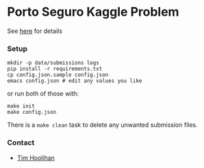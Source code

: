 # Porto Seguro Kaggle Problem #
See [here](https://www.kaggle.com/c/porto-seguro-safe-driver-prediction/data) for details

### Setup ###
```
mkdir -p data/submissions logs
pip install -r requirements.txt
cp config.json.sample config.json
emacs config.json # edit any values you like
```
or run both of those with:
```
make init
make config.json
```

There is a `make clean` task to delete any unwanted submission files.

### Contact ###

* [Tim Hoolihan](tim@hoolihan.net)